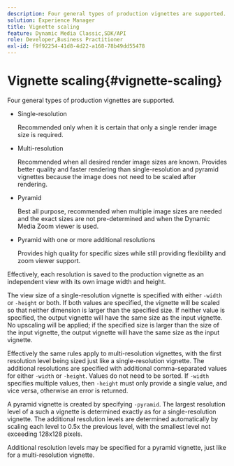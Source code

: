 ```yaml
---
description: Four general types of production vignettes are supported.
solution: Experience Manager
title: Vignette scaling
feature: Dynamic Media Classic,SDK/API
role: Developer,Business Practitioner
exl-id: f9f92254-41d8-4d22-a168-78b49dd55478
---
```

# Vignette scaling{#vignette-scaling}

Four general types of production vignettes are supported.

* Single-resolution

  Recommended only when it is certain that only a single render image size is required. 
* Multi-resolution

  Recommended when all desired render image sizes are known. Provides better quality and faster rendering than single-resolution and pyramid vignettes because the image does not need to be scaled after rendering. 
* Pyramid

  Best all purpose, recommended when multiple image sizes are needed and the exact sizes are not pre-determined and when the Dynamic Media Zoom viewer is used. 
* Pyramid with one or more additional resolutions

  Provides high quality for specific sizes while still providing flexibility and zoom viewer support.

Effectively, each resolution is saved to the production vignette as an independent view with its own image width and height.

The view size of a single-resolution vignette is specified with either `-width` or `-height` or both. If both values are specified, the vignette will be scaled so that neither dimension is larger than the specified size. If neither value is specified, the output vignette will have the same size as the input vignette. No upscaling will be applied; if the specified size is larger than the size of the input vignette, the output vignette will have the same size as the input vignette.

Effectively the same rules apply to multi-resolution vignettes, with the first resolution level being sized just like a single-resolution vignette. The additional resolutions are specified with additional comma-separated values for either `-width` or `-height`. Values do not need to be sorted. If `-width` specifies multiple values, then `-height` must only provide a single value, and vice versa, otherwise an error is returned.

A pyramid vignette is created by specifying `-pyramid`. The largest resolution level of a such a vignette is determined exactly as for a single-resolution vignette. The additional resolution levels are determined automatically by scaling each level to 0.5x the previous level, with the smallest level not exceeding 128x128 pixels.

Additional resolution levels may be specified for a pyramid vignette, just like for a multi-resolution vignette.
